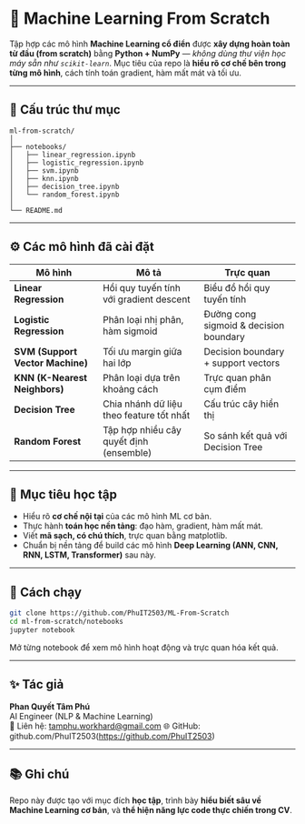 # 🧠 Machine Learning From Scratch

Tập hợp các mô hình **Machine Learning cổ điển** được **xây dựng hoàn toàn từ đầu (from scratch)** bằng **Python + NumPy** — *không dùng thư viện học máy sẵn như `scikit-learn`*.
Mục tiêu của repo là **hiểu rõ cơ chế bên trong từng mô hình**, cách tính toán gradient, hàm mất mát và tối ưu.

---

## 📂 Cấu trúc thư mục
```
ml-from-scratch/
│
├── notebooks/
│   ├── linear_regression.ipynb
│   ├── logistic_regression.ipynb
│   ├── svm.ipynb
│   ├── knn.ipynb
│   ├── decision_tree.ipynb
│   └── random_forest.ipynb
│
└── README.md
```

---

## ⚙️ Các mô hình đã cài đặt

| Mô hình | Mô tả | Trực quan |
|----------|-------|-----------|
| **Linear Regression** | Hồi quy tuyến tính với gradient descent | Biểu đồ hồi quy tuyến tính |
| **Logistic Regression** | Phân loại nhị phân, hàm sigmoid | Đường cong sigmoid & decision boundary |
| **SVM (Support Vector Machine)** | Tối ưu margin giữa hai lớp | Decision boundary + support vectors |
| **KNN (K-Nearest Neighbors)** | Phân loại dựa trên khoảng cách | Trực quan phân cụm điểm |
| **Decision Tree** | Chia nhánh dữ liệu theo feature tốt nhất | Cấu trúc cây hiển thị |
| **Random Forest** | Tập hợp nhiều cây quyết định (ensemble) | So sánh kết quả với Decision Tree |

---

## 🧩 Mục tiêu học tập

- Hiểu rõ **cơ chế nội tại** của các mô hình ML cơ bản.
- Thực hành **toán học nền tảng**: đạo hàm, gradient, hàm mất mát.
- Viết **mã sạch, có chú thích**, trực quan bằng matplotlib.
- Chuẩn bị nền tảng để build các mô hình **Deep Learning (ANN, CNN, RNN, LSTM, Transformer)** sau này.

---

## 🚀 Cách chạy
```bash
git clone https://github.com/PhuIT2503/ML-From-Scratch
cd ml-from-scratch/notebooks
jupyter notebook
```
Mở từng notebook để xem mô hình hoạt động và trực quan hóa kết quả.

---

## ✨ Tác giả

**Phan Quyết Tâm Phú**  
AI Engineer (NLP & Machine Learning)  
📧 Liên hệ: tamphu.workhard@gmail.com
🌐 GitHub: github.com/PhuIT2503(https://github.com/PhuIT2503)

---

## 📚 Ghi chú

Repo này được tạo với mục đích **học tập**, trình bày **hiểu biết sâu về Machine Learning cơ bản**, và **thể hiện năng lực code thực chiến trong CV**.
